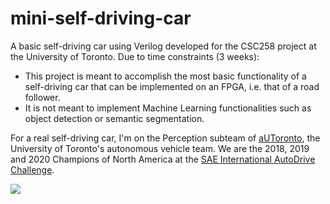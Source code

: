 # mini-self-driving-car
A basic self-driving car using Verilog developed for the CSC258 project at the University of Toronto. Due to time constraints (3 weeks):
- This project is meant to accomplish the most basic functionality of a self-driving car that can be implemented on an FPGA, i.e. that of a road follower.
- It is not meant to implement Machine Learning functionalities such as object detection or semantic segmentation.

For a real self-driving car, I'm on the Perception subteam of [aUToronto](https://www.autodrive.utoronto.ca/), the University of Toronto's autonomous vehicle team. We are the 2018, 2019 and 2020 Champions of North America at the [SAE International AutoDrive Challenge](https://www.sae.org/attend/student-events/autodrive-challenge/).

![](Recording.gif)
